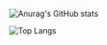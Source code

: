 


![Anurag's GitHub stats](https://github-readme-stats.vercel.app/api?username=onesadratard&theme=github_dark&show_icons=true)

![Top Langs](https://github-readme-stats.vercel.app/api/top-langs/?username=onesadratard&layout=compact&hide_border=true)

